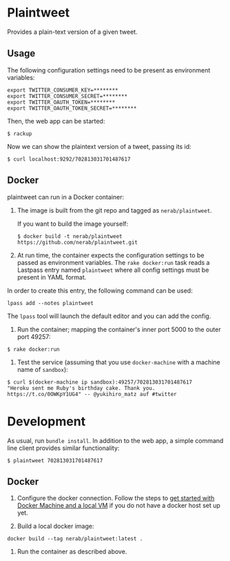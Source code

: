 # Plaintweet

Provides a plain-text version of a given tweet.

## Usage

The following configuration settings need to be present as environment variables:

```
export TWITTER_CONSUMER_KEY=********
export TWITTER_CONSUMER_SECRET=********
export TWITTER_OAUTH_TOKEN=********
export TWITTER_OAUTH_TOKEN_SECRET=********
```

Then, the web app can be started:


```
$ rackup
```

Now we can show the plaintext version of a tweet, passing its id:

```
$ curl localhost:9292/702813031701487617
```

## Docker

plaintweet can run in a Docker container:

1. The image is built from the git repo and tagged as `nerab/plaintweet`.

   If you want to build the image yourself:

   ```
   $ docker build -t nerab/plaintweet https://github.com/nerab/plaintweet.git
   ```

1. At run time, the container expects the configuration settings to be passed as environment variables. The `rake docker:run` task reads a Lastpass entry named `plaintweet` where all config settings must be present in YAML format.

  In order to create this entry, the following command can be used:

  ```
  lpass add --notes plaintweet
  ```

  The `lpass` tool will launch the default editor and you can add the config.

1. Run the container; mapping the container's inner port 5000 to the outer port 49257:

  ```
  $ rake docker:run
  ```

1. Test the service (assuming that you use `docker-machine` with a machine name of `sandbox`):

  ```
  $ curl $(docker-machine ip sandbox):49257/702813031701487617
  "Heroku sent me Ruby's birthday cake. Thank you. https://t.co/0OWKpY1UG4" -- @yukihiro_matz auf #twitter
  ```

# Development

As usual, run `bundle install`. In addition to the web app, a simple command line client provides similar functionality:

```
$ plaintweet 702813031701487617
```

## Docker

1. Configure the docker connection. Follow the steps to [get started with Docker Machine and a local VM](https://docs.docker.com/machine/get-started/) if you do not have a docker host set up yet.

1. Build a local docker image:

  ```
  docker build --tag nerab/plaintweet:latest .
  ```

1. Run the container as described above.
